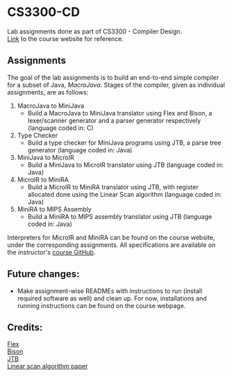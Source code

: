 # CS3300-CD
Lab assignments done as part of CS3300 - Compiler Design. <br>
[Link](https://kcsrk.info/cs3300_m22/) to the course website for reference.

## Assignments

The goal of the lab assignments is to build an end-to-end simple compiler for a subset of Java, <em>MacroJava</em>. Stages of the compiler, given as individual assignments, are as follows:

1. MacroJava to MiniJava
    - Build a MacroJava to MiniJava translator using Flex and Bison, a lexer/scanner generator and a parser generator respectively (language coded in: C)
2. Type Checker
    - Build a type checker for MiniJava programs using JTB, a parse tree generator (language coded in: Java)
3. MiniJava to MicroIR
    - Build a MiniJava to MicroIR translator using JTB (language coded in: Java)
4. MicroIR to MiniRA
    - Build a MicroIR to MiniRA translator using JTB, with register allocated done using the Linear Scan algorithm (language coded in: Java)
5. MiniRA to MIPS Assembly
    - Build a MiniRA to MIPS assembly translator using JTB (language coded in: Java)

Interpreters for MicroIR and MiniRA can be found on the course website, under the corresponding assignments. All specifications are available on the instructor's [course GitHub](https://github.com/kayceesrk/cs3300_m22/blob/main/assets/).

## Future changes:
- Make assignment-wise READMEs with instructions to run (install required software as well) and clean up. For now, installations and running instructions can be found on the course webpage.

## Credits:
[Flex](https://www.cs.princeton.edu/~appel/modern/c/software/flex/) <br>
[Bison](https://www.gnu.org/software/bison/manual/) <br>
[JTB](http://compilers.cs.ucla.edu/jtb/) <br>
[Linear scan algorithm paper](http://web.cs.ucla.edu/~palsberg/course/cs132/)